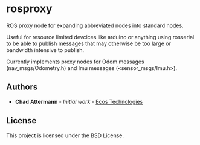 # rosproxy

ROS proxy node for expanding abbreviated nodes into standard nodes.

Useful for resource limited devcices like arduino or anything using rosserial to be able to publish messages that may otherwise be too large or bandwidth intensive to publish.

Currently implements proxy nodes for Odom messages (nav_msgs/Odometry.h) and Imu messages (<sensor_msgs/Imu.h>).

## Authors

* **Chad Attermann** - *Initial work* - [Ecos Technologies](https://github.com/ecostech)

## License

This project is licensed under the BSD License.

